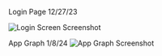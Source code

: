 Login Page 12/27/23

![Login Screen Screenshot](https://drive.google.com/uc?export=view&id=1d7JC6gmLaLSM5yTxmCIOoco_DefNoQMA)

App Graph 1/8/24
![App Graph Screenshot](https://drive.google.com/uc?export=view&id=1MlTwmNzxovqMMiYxZh0OHgiw-Bper_C9)
